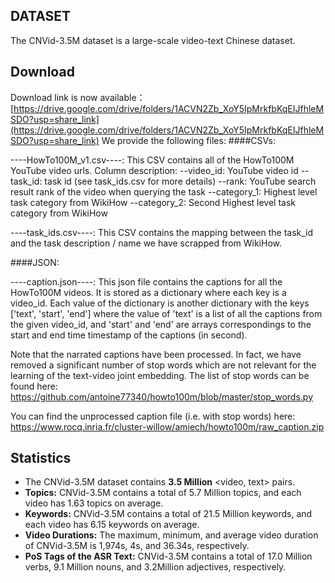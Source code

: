 ## DATASET
The CNVid-3.5M dataset is a large-scale video-text Chinese dataset.

## Download
Download link is now available：[https://drive.google.com/drive/folders/1ACVN2Zb_XoY5IpMrkfbKqEIJfhleMSDO?usp=share_link](https://drive.google.com/drive/folders/1ACVN2Zb_XoY5IpMrkfbKqEIJfhleMSDO?usp=share_link)
We provide the following files:
####CSVs:

----HowTo100M_v1.csv----: 
This CSV contains all of the HowTo100M YouTube video urls.
Column description: 
    --video_id: YouTube video id
    --task_id: task id (see task_ids.csv for more details)
    --rank: YouTube search result rank of the video when querying the task
    --category_1: Highest level task category from WikiHow
    --category_2: Second Highest level task category from WikiHow

----task_ids.csv----:
This CSV contains the mapping between the task_id and the task description / name
we have scrapped from WikiHow.

####JSON:

----caption.json----:
This json file contains the captions for all the HowTo100M videos.
It is stored as a dictionary where each key is a video_id.
Each value of the dictionary is another dictionary with the keys ['text', 'start', 'end']
where the value of 'text' is a list of all the captions from the given video_id,
and 'start' and 'end' are arrays correspondings to the start and end time timestamp of the captions
(in second).

Note that the narrated captions have been processed.
In fact, we have removed a significant number of stop words
which are not relevant for the learning of the text-video joint embedding.
The list of stop words can be found here: https://github.com/antoine77340/howto100m/blob/master/stop_words.py

You can find the unprocessed caption file (i.e. with stop words) here: https://www.rocq.inria.fr/cluster-willow/amiech/howto100m/raw_caption.zip


## Statistics
* The CNVid-3.5M dataset contains **3.5 Million** <video, text> pairs.
* **Topics:**  CNVid-3.5M contains a total of 5.7 Million topics,
and each video has 1.63 topics on average.
* **Keywords:**  CNVid-3.5M contains a total of 21.5 Million keywords, and each video has 6.15 keywords on average.
* **Video Durations:** The maximum, minimum, and average video duration of CNVid-3.5M is 1,974s, 4s, and 36.34s, respectively.
* **PoS Tags of the ASR Text:** CNVid-3.5M contains a total of 17.0 Million verbs, 9.1 Million nouns, and 3.2Million adjectives, respectively.
